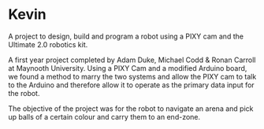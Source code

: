 # Kevin
A project to design, build and program a robot using a PIXY cam and the Ultimate 2.0 robotics kit. 

A first year project completed by Adam Duke, Michael Codd & Ronan Carroll at Maynooth University. 
Using a PIXY Cam and a modified Arduino board, we found a method to marry the two systems and allow the 
PIXY cam to talk to the Arduino and therefore allow it to operate as the primary data input for the robot.

The objective of the project was for the robot to navigate an arena and pick up balls of a certain colour and 
carry them to an end-zone.
